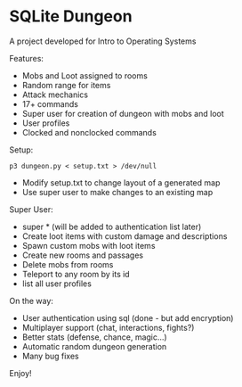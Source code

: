SQLite Dungeon
==============
A project developed for Intro to Operating Systems

Features:
- Mobs and Loot assigned to rooms
- Random range for items
- Attack mechanics
- 17+ commands
- Super user for creation of dungeon with mobs and loot
- User profiles
- Clocked and nonclocked commands

Setup:
```
p3 dungeon.py < setup.txt > /dev/null
```
- Modify setup.txt to change layout of a generated map
- Use super user to make changes to an existing map

Super User:
- super * (will be added to authentication list later)
- Create loot items with custom damage and descriptions
- Spawn custom mobs with loot items
- Create new rooms and passages
- Delete mobs from rooms
- Teleport to any room by its id
- list all user profiles

On the way:
- User authentication using sql (done - but add encryption)
- Multiplayer support (chat, interactions, fights?)
- Better stats (defense, chance, magic...)
- Automatic random dungeon generation
- Many bug fixes

Enjoy!
